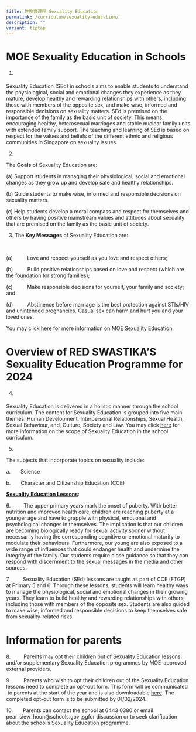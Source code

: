 ```yaml
---
title: 性教育课程 Sexuality Education
permalink: /curriculum/sexuality-education/
description: ""
variant: tiptap
---
```

<h1>MOE Sexuality Education in Schools</h1>
<ol data-tight="true" class="tight">
    <li>
        <p></p>
    </li>
</ol>
<p>Sexuality Education (SEd) in schools aims to enable students to understand
    the physiological, social and emotional changes they experience as they
    mature, develop healthy and rewarding relationships with others, including
    those with members of the opposite sex, and make wise, informed and responsible
    decisions on sexuality matters. SEd is premised on the importance of the
    family as the basic unit of society. This means encouraging healthy, heterosexual
    marriages and stable nuclear family units with extended family support.
    The teaching and learning of SEd is based on respect for the values and
    beliefs of the different ethnic and religious communities in Singapore
    on sexuality issues.</p>
<ol start="2" data-tight="true" class="tight">
    <li>
        <p></p>
    </li>
</ol>
<p>The <strong>Goals</strong> of Sexuality Education are:</p>
<p>(a) Support students in managing their physiological, social and emotional
    changes as they grow up and develop safe and healthy relationships.</p>
<p>(b) Guide students to make wise, informed and responsible decisions on
    sexuality matters.</p>
<p>(c) Help students develop a moral compass and respect for themselves and
    others by having positive mainstream values and attitudes about sexuality
    that are premised on the family as the basic unit of society.</p>
<p></p>
<ol start="3" data-tight="true" class="tight">
    <li>
        <p>The <strong>Key Messages</strong> of Sexuality Education are:</p>
    </li>
</ol>
<p>&nbsp;</p>
<p>(a)&nbsp;&nbsp;&nbsp;&nbsp;&nbsp;&nbsp;&nbsp;&nbsp;&nbsp; Love and respect
    yourself as you love and respect others;</p>
<p>(b)&nbsp;&nbsp;&nbsp;&nbsp;&nbsp;&nbsp;&nbsp;&nbsp;&nbsp; Build positive
    relationships based on love and respect (which are the foundation for strong
    families);</p>
<p>(c)&nbsp;&nbsp;&nbsp;&nbsp;&nbsp;&nbsp;&nbsp;&nbsp;&nbsp; Make responsible
    decisions for yourself, your family and society; and</p>
<p>(d)&nbsp;&nbsp;&nbsp;&nbsp;&nbsp;&nbsp;&nbsp;&nbsp;&nbsp; Abstinence before
    marriage is the best protection against STIs/HIV and unintended pregnancies.
    Casual sex can harm and hurt you and your loved ones.</p>
<p>You may click <a href="https://go.gov.sg/moe-sexuality-education" rel="noopener noreferrer nofollow" target="_blank">here</a> for
    more information on MOE Sexuality Education.</p>
<h1>Overview of RED SWASTIKA’S Sexuality Education Programme for 2024</h1>
<ol start="4" data-tight="true" class="tight">
    <li>
        <p></p>
    </li>
</ol>
<p>Sexuality Education is delivered in a holistic manner through the school
    curriculum. The content for Sexuality Education is grouped into five main
    themes: Human Development, Interpersonal Relationships, Sexual Health,
    Sexual Behaviour, and, Culture, Society and Law. You may click <a href="https://go.gov.sg/moe-sexuality-education-scope" rel="noopener noreferrer nofollow" target="_blank">here</a> for
    more information on the scope of Sexuality Education in the school curriculum.</p>
<ol start="5" data-tight="true" class="tight">
    <li>
        <p></p>
    </li>
    </ol>
    <p>The subjects that incorporate topics on sexuality include:</p>
    <p>a.&nbsp;&nbsp;&nbsp;&nbsp;&nbsp;&nbsp; Science</p>
    <p>b.&nbsp;&nbsp;&nbsp;&nbsp;&nbsp;&nbsp; Character and Citizenship Education
        (CCE)</p>
    <p><strong><u>Sexuality Education Lessons</u></strong>:</p>
    <p>6.&nbsp;&nbsp;&nbsp;&nbsp;&nbsp;&nbsp;&nbsp;&nbsp; The upper primary years
        mark the onset of puberty. With better nutrition and improved health care,
        children are reaching puberty at a younger age and have to grapple with
        physical, emotional and psychological changes in themselves. The implication
        is that our children are becoming biologically ready for sexual activity
        sooner without necessarily having the corresponding cognitive or emotional
        maturity to modulate their behaviours. Furthermore, our young are also
        exposed to a wide range of influences that could endanger health and undermine
        the integrity of the family. Our students require close guidance so that
        they can respond with discernment to the sexual messages in the media and
        other sources.</p>
    <p>7. &nbsp;&nbsp;&nbsp;&nbsp;&nbsp;&nbsp;&nbsp; Sexuality Education (SEd)
        lessons are taught as part of CCE (FTGP) at Primary 5 and 6. Through these
        lessons, students will learn healthy ways to manage the physiological,
        social and emotional changes in their growing years. They learn to build
        healthy and rewarding relationships with others, including those with members
        of the opposite sex. Students are also guided to make wise, informed and
        responsible decisions to keep themselves safe from sexuality-related risks.</p>
    <h1>Information for parents</h1>
    <p>8.&nbsp;&nbsp;&nbsp;&nbsp;&nbsp;&nbsp;&nbsp;&nbsp; Parents may opt their
        children out of Sexuality Education lessons, and/or supplementary Sexuality
        Education programmes by MOE-approved external providers.</p>
    <p>9.&nbsp;&nbsp;&nbsp;&nbsp;&nbsp;&nbsp;&nbsp;&nbsp; Parents who wish to
        opt their children out of the Sexuality Education lessons need to complete
        an opt-out form. This form will be communicated &nbsp;to parents at the
        start of the year and is also downloadable <a href="/files/2024_Parents_opt_out_form.pdf" rel="noopener noreferrer nofollow" target="_blank">here</a>. The completed opt-out
        form is to be submitted by 01/02/2024.</p>
    <p>10.&nbsp;&nbsp;&nbsp;&nbsp;&nbsp;&nbsp; Parents can contact the school
        at 6443 0380 or email <a rel="noopener noreferrer nofollow" target="_blank">pear_siew_hoon@schools.gov</a> 
        <a href="mailto:pear_siew_hoon@schools.gov.sg" rel="noopener noreferrer nofollow" target="_blank">.sg</a>for discussion or to seek clarification about the school’s Sexuality
            Education programme.</p>
    <p></p>